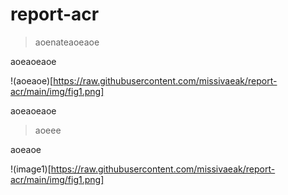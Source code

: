 # report-acr

> aoenateaoeaoe

aoeaoeaoe

!(aoeaoe)[https://raw.githubusercontent.com/missivaeak/report-acr/main/img/fig1.png]

aoeaoeaoe

> aoeee

aoeaoe

!(image1)[https://raw.githubusercontent.com/missivaeak/report-acr/main/img/fig1.png]
